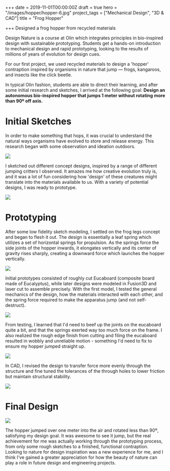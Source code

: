 +++
date = 2019-11-01T00:00:00Z
draft = true
hero = "/images/hopper/hopper-6.jpg"
project_tags = ["Mechanical Design", "3D & CAD"]
title = "Frog Hopper"

+++
Designed a frog hopper from recycled materials  

Design Nature is a course at Olin which integrates principles in bio-inspired design with sustainable prototyping. Students get a hands-on introduction to mechanical design and rapid prototyping, looking to the results of millions of years of evolution for design cues.

For our first project, we used recycled materials to design a 'hopper' contraption inspired by organisms in nature that jump — frogs, kangaroos, and insects like the click beetle.

In typical Olin fashion, students are able to direct their learning, and after some initial research and sketches, I arrived at the following goal: **Design an autonomous bio-inspired hopper that jumps 1 meter without rotating more than 90º off axis.**

# Initial Sketches

In order to make something that hops, it was crucial to understand the natural ways organisms have evolved to store and release energy. This research began with some observation and ideation outdoors.

![](/images/hopper-gh-1.jpg)

I sketched out different concept designs, inspired by a range of different jumping critters I observed. It amazes me how creative evolution truly is, and it was a lot of fun considering how 'design' of these creatures might translate into the materials available to us. With a variety of potential designs, I was ready to prototype.

![](/images/hopper-sketches.jpg)

# Prototyping

After some low fidelity sketch modeling, I settled on the frog legs concept and began to flesh it out. The design is essentially a leaf spring which utilizes a set of horizontal springs for propulsion. As the springs force the side joints of the hopper inwards, it elongates vertically and its center of gravity rises sharply, creating a downward force which launches the hopper vertically.

![](/images/hopper-10.jpg)

Initial prototypes consisted of roughly cut Eucaboard (composite board made of Eucalyptus), while later designs were modeled in Fusion3D and laser cut to assemble precisely. With the first model, I tested the general mechanics of the design, how the materials interacted with each other, and the spring force required to make the apparatus jump (and not self-destruct).

![](/images/hopper-proto2.jpg)

From testing, I learned that I'd need to beef up the joints on the eucaboard quite a bit, and that the springs exerted way too much force on the frame. I also realized the rough edge finish from cutting and filing the eucaboard resulted in wobbly and unreliable motion - something I'd need to fix to ensure my hopper jumped straight up.

![](/images/jk-hopper-final-cad.jpg)

In CAD, I revised the design to transfer force more evenly through the structure and fine tuned the tolerances of the through holes to lower friction but maintain structural stability.

![](/images/hopper-parts.jpg)

# Final Design

![](/images/hopper-views.jpg)

The hopper jumped over one meter into the air and rotated less than 90º, satisfying my design goal. It was awesome to see it jump, but the real achievement for me was actually working through the prototyping process, from only some rough sketches to a finished, functional contraption. Looking to nature for design inspiration was a new experience for me, and I think I've gained a greater appreciation for how the beauty of nature can play a role in future design and engineering projects.